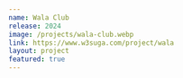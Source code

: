 ```yaml
---
name: Wala Club
release: 2024
image: /projects/wala-club.webp
link: https://www.w3suga.com/project/wala
layout: project
featured: true
---
```

